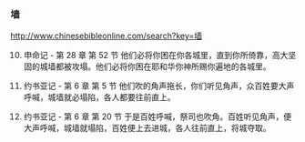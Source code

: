 ### 墙
http://www.chinesebibleonline.com/search?key=墙

10. 申命记 - 第 28 章 第 52 节
他们必将你困在你各城里，直到你所倚靠，高大坚固的城墙都被攻塌。他们必将你困在耶和华你神所赐你遍地的各城里。

12. 约书亚记 - 第 6 章 第 5 节
他们吹的角声拖长，你们听见角声，众百姓要大声呼喊，城墙就必塌陷，各人都要往前直上。

13. 约书亚记 - 第 6 章 第 20 节
于是百姓呼喊，祭司也吹角。百姓听见角声，便大声呼喊，城墙就塌陷，百姓便上去进城，各人往前直上，将城夺取。
